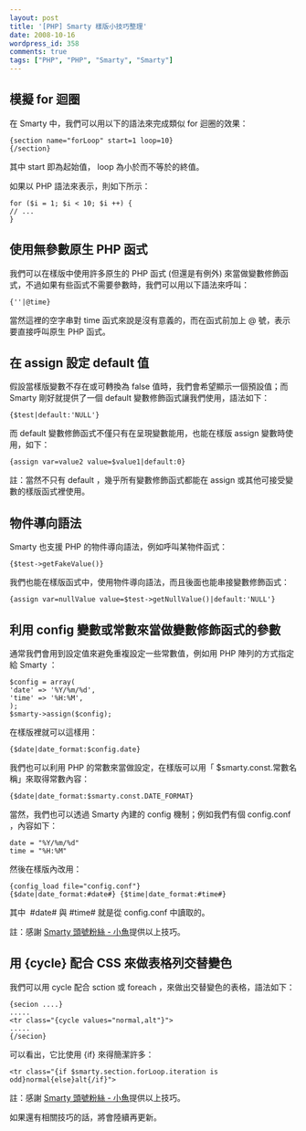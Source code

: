 ```yaml
---
layout: post
title: '[PHP] Smarty 樣版小技巧整理'
date: 2008-10-16
wordpress_id: 358
comments: true
tags: ["PHP", "PHP", "Smarty", "Smarty"]
---
```


<!--more-->

## 模擬 for 迴圈

在 Smarty 中，我們可以用以下的語法來完成類似 for 迴圈的效果： 

```
{section name="forLoop" start=1 loop=10}
{/section}

```

其中 start 即為起始值， loop 為小於而不等於的終值。

如果以 PHP 語法來表示，則如下所示：

```
for ($i = 1; $i < 10; $i ++) {
// ...
}

```

## 使用無參數原生 PHP 函式

我們可以在樣版中使用許多原生的 PHP 函式 (但還是有例外) 來當做變數修飾函式，不過如果有些函式不需要參數時，我們可以用以下語法來呼叫：

```
{''|@time}

```

當然這裡的空字串對 time 函式來說是沒有意義的，而在函式前加上 @ 號，表示要直接呼叫原生 PHP 函式。

## 在 assign 設定 default 值

假設當樣版變數不存在或可轉換為 false 值時，我們會希望顯示一個預設值；而 Smarty 剛好就提供了一個 default 變數修飾函式讓我們使用，語法如下： 

```
{$test|default:'NULL'}

```

而 default 變數修飾函式不僅只有在呈現變數能用，也能在樣版 assign 變數時使用，如下：

```
{assign var=value2 value=$value1|default:0}

```

註：當然不只有 default ，幾乎所有變數修飾函式都能在 assign 或其他可接受變數的樣版函式裡使用。 

## 物件導向語法

Smarty 也支援 PHP 的物件導向語法，例如呼叫某物件函式：

```
{$test->getFakeValue()}

```

我們也能在樣版函式中，使用物件導向語法，而且後面也能串接變數修飾函式：

```
{assign var=nullValue value=$test->getNullValue()|default:'NULL'}

```

## 利用 config 變數或常數來當做變數修飾函式的參數

通常我們會用到設定值來避免重複設定一些常數值，例如用 PHP 陣列的方式指定給 Smarty ： 

```
$config = array(
'date' => '%Y/%m/%d',
'time' => '%H:%M',
);
$smarty->assign($config);

```

在樣版裡就可以這樣用：

```
{$date|date_format:$config.date}

```

我們也可以利用 PHP 的常數來當做設定，在樣版可以用「 $smarty.const.常數名稱」來取得常數內容：

```
{$date|date_format:$smarty.const.DATE_FORMAT}

```

當然，我們也可以透過 Smarty 內建的 config 機制；例如我們有個 config.conf ，內容如下：

```
date = "%Y/%m/%d"
time = "%H:%M"

```

然後在樣版內改用：

```
{config_load file="config.conf"}
{$date|date_format:#date#} {$time|date_format:#time#}

```

其中 &nbsp;#date# 與 #time# 就是從 config.conf 中讀取的。 

註：感謝 [Smarty 頭號粉絲 - 小魚](http://www.fishbear.idv.tw/babyblog2008/main.php?B_ID=48)提供以上技巧。

## 用 {cycle} 配合 CSS 來做表格列交替變色

我們可以用 cycle 配合 sction 或 foreach ，來做出交替變色的表格，語法如下： 

```
{secion ....}
.....
<tr class="{cycle values="normal,alt"}">
.....
{/secion}

```

可以看出，它比使用 {if} 來得簡潔許多：

```
<tr class="{if $smarty.section.forLoop.iteration is odd}normal{else}alt{/if}">

```

註：感謝 [Smarty 頭號粉絲 - 小魚](http://www.fishbear.idv.tw/babyblog2008/main.php?B_ID=48)提供以上技巧。

如果還有相關技巧的話，將會陸續再更新。
